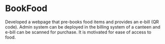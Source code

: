 # BookFood

Developed a webpage that pre-books food items and provides an e-bill (QR code). Admin system can be deployed in the billing system of a canteen and e-bill can be scanned for purchase. It is motivated for ease of access to food.
